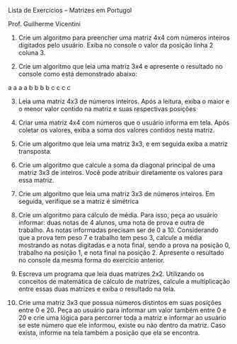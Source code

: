 Lista de Exercícios – Matrizes em Portugol

Prof. Guilherme Vicentini

1. Crie um algoritmo para preencher uma matriz 4x4 com números inteiros digitados pelo usuário.
Exiba no console o valor da posição linha 2 coluna 3.

2. Crie um algoritmo que leia uma matriz 3x4 e apresente o resultado no console como está
demonstrado abaixo:

a a a a
b b b b
c c c c

3. Leia uma matriz 4x3 de números inteiros. Após a leitura, exiba o maior e o menor valor contido
na matriz e suas respectivas posições

4. Criar uma matriz 4x4 com números que o usuário informa em tela. Após coletar os valores,
exiba a soma dos valores contidos nesta matriz.

5. Crie um algoritmo que leia uma matriz 3x3, e em seguida exiba a matriz transposta.

6. Crie um algoritmo que calcule a soma da diagonal principal de uma matriz 3x3 de inteiros. Você
pode atribuir diretamente os valores para essa matriz.

7. Crie um algoritmo que leia uma matriz 3x3 de números inteiros. Em seguida, verifique se a
matriz é simétrica

8. Crie um algoritmo para cálculo de média. Para isso, peça ao usuário informar: duas notas de 4
alunos, uma nota de prova e outra de trabalho. As notas informadas precisam ser de 0 a 10.
Considerando que a prova tem peso 7 e trabalho tem peso 3, calcule a média mostrando as
notas digitadas e a nota final, sendo a prova na posição 0, trabalho na posição 1, e nota final
na posição 2. Apresente o resultado no console da mesma forma do exercício anterior.

9. Escreva um programa que leia duas matrizes 2x2. Utilizando os conceitos de matemática de
cálculo de matrizes, calcule a multiplicação entre essas duas matrizes e exiba o resultado na
tela.

10. Crie uma matriz 3x3 que possua números distintos em suas posições entre 0 e 20. Peça ao
usuário para informar um valor também entre 0 e 20 e crie uma lógica para percorrer toda a
matriz e informar ao usuário se este número que ele informou, existe ou não dentro da matriz.
Caso exista, informe na tela também a posição que ela se encontra.

